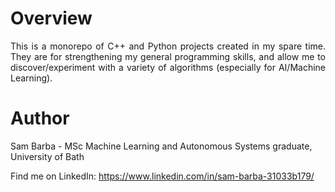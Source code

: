 # Overview
<p align="justify">
	This is a monorepo of C++ and Python projects created in my spare time. They are for strengthening my general programming skills, and allow me to discover/experiment with a variety of algorithms (especially for AI/Machine Learning).
</p>

# Author
Sam Barba - MSc Machine Learning and Autonomous Systems graduate, University of Bath

Find me on LinkedIn: https://www.linkedin.com/in/sam-barba-31033b179/
